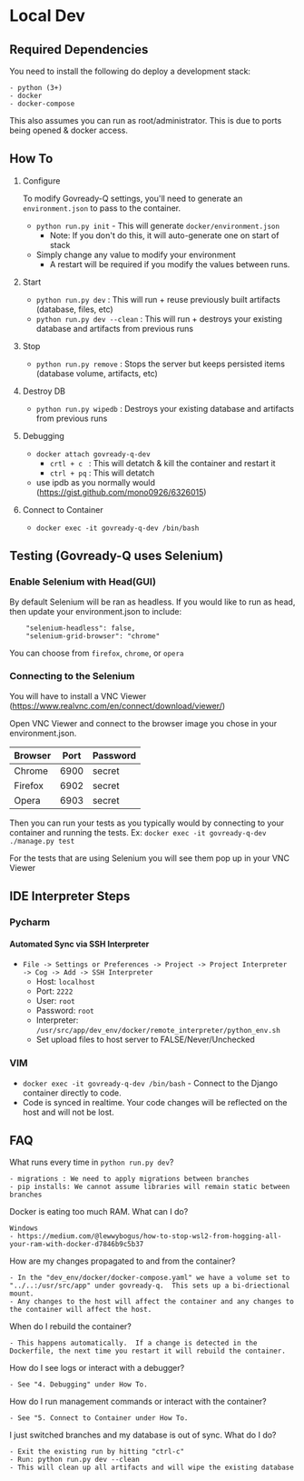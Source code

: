 # Local Dev
## Required Dependencies
You need to install the following do deploy a development stack:

    - python (3+)
    - docker
    - docker-compose
    
This also assumes you can run as root/administrator.  This is due to ports being opened & docker access.

## How To
1. Configure

    To modify Govready-Q settings, you'll need to generate an `environment.json` to pass to the container.
    - `python run.py init` - This will generate `docker/environment.json` 
        * Note: If you don't do this, it will auto-generate one on start of stack
    - Simply change any value to modify your environment
        * A restart will be required if you modify the values between runs.
     
2. Start
    -  `python run.py dev`         : This will run + reuse previously built artifacts (database, files, etc)
    -  `python run.py dev --clean` : This will run + destroys your existing database and artifacts from previous runs
    
3. Stop
    -  `python run.py remove` : Stops the server but keeps persisted items (database volume, artifacts, etc)

4. Destroy DB
    -  `python run.py wipedb` : Destroys your existing database and artifacts from previous runs
    
4. Debugging
    - `docker attach govready-q-dev`
        - `crtl + c ` : This will detatch & kill the container and restart it
        - `ctrl + pq` : This will detatch
    - use ipdb as you normally would (https://gist.github.com/mono0926/6326015)
    
5. Connect to Container
    - `docker exec -it govready-q-dev /bin/bash`
    

## Testing (Govready-Q uses Selenium)
###  Enable Selenium with Head(GUI)
By default Selenium will be ran as headless.  If you would like to run as head, then update your
environment.json to include:
```
    "selenium-headless": false,
    "selenium-grid-browser": "chrome" 
```
You can choose from `firefox`, `chrome`, or `opera`

### Connecting to the Selenium
You will have to install a VNC Viewer (https://www.realvnc.com/en/connect/download/viewer/)

Open VNC Viewer and connect to the browser image you chose in your environment.json.

| Browser | Port | Password |
|---------|------|----------|
| Chrome  | 6900 | secret   |
| Firefox | 6902 | secret   |
| Opera   | 6903 | secret   |

Then you can run your tests as you typically would by connecting to your container and running the tests.  Ex: 
`docker exec -it govready-q-dev ./manage.py test`

For the tests that are using Selenium you will see them pop up in your VNC Viewer

## IDE Interpreter Steps

### Pycharm
#### Automated Sync via SSH Interpreter
- `File -> Settings or Preferences -> Project -> Project Interpreter  -> Cog -> Add -> SSH Interpreter`
    - Host: `localhost`
    - Port: `2222`
    - User: `root`
    - Password: `root`
    - Interpreter: `/usr/src/app/dev_env/docker/remote_interpreter/python_env.sh`
    - Set upload files to host server to FALSE/Never/Unchecked

### VIM
- `docker exec -it govready-q-dev /bin/bash` - Connect to the Django container directly to code.
- Code is synced in realtime.  Your code changes will be reflected on the host and will not be lost.


## FAQ

What runs every time in `python run.py dev`?
    
    - migrations : We need to apply migrations between branches
    - pip installs: We cannot assume libraries will remain static between branches
    
Docker is eating too much RAM.  What can I do?
    
    Windows
    - https://medium.com/@lewwybogus/how-to-stop-wsl2-from-hogging-all-your-ram-with-docker-d7846b9c5b37
    
How are my changes propagated to and from the container?      

    - In the "dev_env/docker/docker-compose.yaml" we have a volume set to "../..:/usr/src/app" under govready-q.  This sets up a bi-driectional mount.  
    - Any changes to the host will affect the container and any changes to the container will affect the host.
    
When do I rebuild the container?

    - This happens automatically.  If a change is detected in the Dockerfile, the next time you restart it will rebuild the container.
    
How do I see logs or interact with a debugger?

    - See "4. Debugging" under How To.  
    
How do I run management commands or interact with the container?

    - See "5. Connect to Container under How To.  
    
I just switched branches and my database is out of sync.  What do I do?

    - Exit the existing run by hitting "ctrl-c"
    - Run: python run.py dev --clean
    - This will clean up all artifacts and will wipe the existing database
    